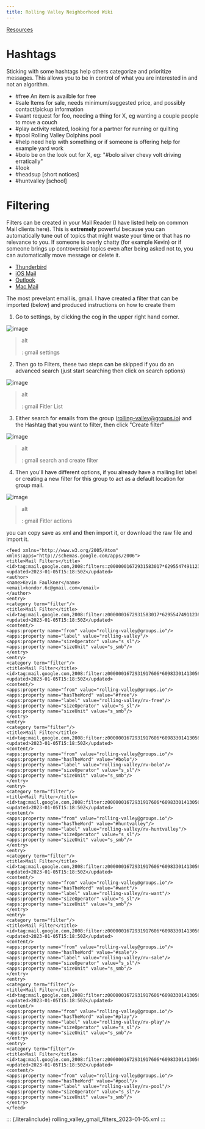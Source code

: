 ```yaml
---
title: Rolling Valley Neighborhood Wiki
---
```


[Resources](https://github.com/kondor6c/rolling_valley/blob/master/Resources.rst)

Hashtags
========

Sticking with some hashtags help others categorize and prioritize
messages. This allows you to be in control of what you are interested in
and not an algorithm.

-   \#free An item is availble for free
-   \#sale Items for sale, needs minimum/suggested price, and possibly
    contact/pickup information
-   \#want request for foo, needing a thing for X, eg wanting a couple
    people to move a couch
-   \#play activity related, looking for a partner for running or
    quilting
-   \#pool Rolling Valley Dolphins pool
-   \#help need help with something or if someone is offering help for
    example yard work
-   \#bolo be on the look out for X, eg: \"\#bolo silver chevy volt
    driving erratically\"
-   \#look
-   \#headsup \[short notices\]
-   \#huntvalley \[school\]

Filtering
=========

Filters can be created in your Mail Reader (I have listed help on common
Mail clients here). This is **extremely** powerful because you can
automatically tune out of topics that might waste your time or that has
no relevance to you. If someone is overly chatty (for example Kevin) or
if someone brings up controversial topics even after being asked not to,
you can automatically move message or delete it.

-   [Thunderbird](https://support.mozilla.org/en-US/kb/organize-your-messages-using-filters)
-   [iOS
    Mail](https://support.apple.com/guide/icloud/set-up-filtering-rules-mm6b1a3f8a/icloud)
-   [Outlook](https://support.microsoft.com/en-us/office/set-up-rules-in-outlook-75ab719a-2ce8-49a7-a214-6d62b67cbd41)
-   [Mac
    Mail](https://support.apple.com/guide/mail/use-rules-to-manage-emails-you-receive-mlhlp1017/mac)

The most prevelant email is, gmail. I have created a filter that can be
imported (below) and produced instructions on how to create them

1.  Go to settings, by clicking the cog in the upper right hand corner.

![image](images/Screenshot_20230105_100721_gmail_all_settings.png)

> alt
>
> :   gmail settings
>
2.  Then go to Filters, these two steps can be skipped if you do an
    advanced search (just start searching then click on search options)

![image](images/Screenshot_20230105_100827_gmail_filters.png)

> alt
>
> :   gmail Fitler List
>
3.  Either search for emails from the group (<rolling-valley@groups.io>)
    and the Hashtag that you want to filter, then click \"Create
    filter\"

![image](images/Screenshot_20230105_101143_gmail_filter_from_roling-valley.png)

> alt
>
> :   gmail search and create filter
>
4.  Then you\'ll have different options, if you already have a mailing
    list label or creating a new filter for this group to act as a
    default location for group mail.

![image](images/Screenshot_20230105_101734_gmail_filter_new_nested_label.png)

> alt
>
> :   gmail Fitler actions
>
you can copy save as xml and then import it, or download the raw file
and import it.

``` {.sourceCode .xml}
<feed xmlns="http://www.w3.org/2005/Atom" xmlns:apps="http://schemas.google.com/apps/2006">
<title>Mail Filters</title>
<id>tag:mail.google.com,2008:filters:z0000001672931583017*6295547491123651002,z0000001672931917606*6098330141305684368</id>
<updated>2023-01-05T15:18:50Z</updated>
<author>
<name>Kevin Faulkner</name>
<email>kondor.6c@gmail.com</email>
</author>
<entry>
<category term="filter"/>
<title>Mail Filter</title>
<id>tag:mail.google.com,2008:filter:z0000001672931583017*6295547491123651002</id>
<updated>2023-01-05T15:18:50Z</updated>
<content/>
<apps:property name="from" value="rolling-valley@groups.io"/>
<apps:property name="label" value="rolling-valley"/>
<apps:property name="sizeOperator" value="s_sl"/>
<apps:property name="sizeUnit" value="s_smb"/>
</entry>
<entry>
<category term="filter"/>
<title>Mail Filter</title>
<id>tag:mail.google.com,2008:filter:z0000001672931917606*6098330141305684368</id>
<updated>2023-01-05T15:18:50Z</updated>
<content/>
<apps:property name="from" value="rolling-valley@groups.io"/>
<apps:property name="hasTheWord" value="#free"/>
<apps:property name="label" value="rolling-valley/rv-free"/>
<apps:property name="sizeOperator" value="s_sl"/>
<apps:property name="sizeUnit" value="s_smb"/>
</entry>
<entry>
<category term="filter"/>
<title>Mail Filter</title>
<id>tag:mail.google.com,2008:filter:z0000001672931917606*6098330141305684368</id>
<updated>2023-01-05T15:18:50Z</updated>
<content/>
<apps:property name="from" value="rolling-valley@groups.io"/>
<apps:property name="hasTheWord" value="#bolo"/>
<apps:property name="label" value="rolling-valley/rv-bolo"/>
<apps:property name="sizeOperator" value="s_sl"/>
<apps:property name="sizeUnit" value="s_smb"/>
</entry>
<entry>
<category term="filter"/>
<title>Mail Filter</title>
<id>tag:mail.google.com,2008:filter:z0000001672931917606*6098330141305684368</id>
<updated>2023-01-05T15:18:50Z</updated>
<content/>
<apps:property name="from" value="rolling-valley@groups.io"/>
<apps:property name="hasTheWord" value="#huntvalley"/>
<apps:property name="label" value="rolling-valley/rv-huntvalley"/>
<apps:property name="sizeOperator" value="s_sl"/>
<apps:property name="sizeUnit" value="s_smb"/>
</entry>
<entry>
<category term="filter"/>
<title>Mail Filter</title>
<id>tag:mail.google.com,2008:filter:z0000001672931917606*6098330141305684368</id>
<updated>2023-01-05T15:18:50Z</updated>
<content/>
<apps:property name="from" value="rolling-valley@groups.io"/>
<apps:property name="hasTheWord" value="#want"/>
<apps:property name="label" value="rolling-valley/rv-want"/>
<apps:property name="sizeOperator" value="s_sl"/>
<apps:property name="sizeUnit" value="s_smb"/>
</entry>
<entry>
<category term="filter"/>
<title>Mail Filter</title>
<id>tag:mail.google.com,2008:filter:z0000001672931917606*6098330141305684368</id>
<updated>2023-01-05T15:18:50Z</updated>
<content/>
<apps:property name="from" value="rolling-valley@groups.io"/>
<apps:property name="hasTheWord" value="#sale"/>
<apps:property name="label" value="rolling-valley/rv-sale"/>
<apps:property name="sizeOperator" value="s_sl"/>
<apps:property name="sizeUnit" value="s_smb"/>
</entry>
<entry>
<category term="filter"/>
<title>Mail Filter</title>
<id>tag:mail.google.com,2008:filter:z0000001672931917606*6098330141305684368</id>
<updated>2023-01-05T15:18:50Z</updated>
<content/>
<apps:property name="from" value="rolling-valley@groups.io"/>
<apps:property name="hasTheWord" value="#play"/>
<apps:property name="label" value="rolling-valley/rv-play"/>
<apps:property name="sizeOperator" value="s_sl"/>
<apps:property name="sizeUnit" value="s_smb"/>
</entry>
<entry>
<category term="filter"/>
<title>Mail Filter</title>
<id>tag:mail.google.com,2008:filter:z0000001672931917606*6098330141305684368</id>
<updated>2023-01-05T15:18:50Z</updated>
<content/>
<apps:property name="from" value="rolling-valley@groups.io"/>
<apps:property name="hasTheWord" value="#pool"/>
<apps:property name="label" value="rolling-valley/rv-pool"/>
<apps:property name="sizeOperator" value="s_sl"/>
<apps:property name="sizeUnit" value="s_smb"/>
</entry>
</feed>
```

::: {.literalinclude}
rolling\_valley\_gmail\_filters\_2023-01-05.xml
:::
